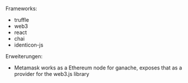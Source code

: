 Frameworks:

* truffle
* web3
* react
* chai
* identicon-js

Erweiterungen:
* Metamask works as a Ethereum node for ganache, exposes that as a provider for the web3.js library